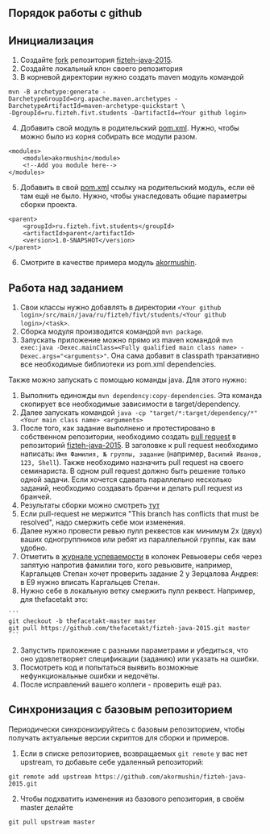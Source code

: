 ## Порядок работы с github

## Инициализация
1. Создайте [fork](https://help.github.com/articles/fork-a-repo) репозитория [fizteh-java-2015](https://github.com/akormushin/fizteh-java-2015). 
2. Создайте локальный клон своего репозитория
3. В корневой директории нужно создать maven модуль командой
  
  ```
  mvn -B archetype:generate -DarchetypeGroupId=org.apache.maven.archetypes -DarchetypeArtifactId=maven-archetype-quickstart \
  -DgroupId=ru.fizteh.fivt.students -DartifactId=<Your github login>
  ```
4. Добавить свой модуль в родительский [pom.xml](pom.xml). Нужно, чтобы можно было из корня собирать все модули разом.
  
  ```
  <modules>
      <module>akormushin</module>
      <!--Add you module here-->
  </modules>
  ```
5. Добавить в свой [pom.xml](akormushin/pom.xml) ссылку на родительский модуль, если её там ещё не было. Нужно, чтобы унаследовать общие параметры сборки проекта.
  
  ```
  <parent>
      <groupId>ru.fizteh.fivt.students</groupId>
      <artifactId>parent</artifactId>
      <version>1.0-SNAPSHOT</version>
  </parent>
  ```
6. Смотрите в качестве примера модуль [akormushin](akormushin). 

## Работа над заданием
1. Свои классы нужно добавлять в директории ```<Your github login>/src/main/java/ru/fizteh/fivt/students/<Your github login>/<task>```.
2. Сборка модуля производится командой ```mvn package```.
3. Запускать приложение можно прямо из maven командой ```mvn exec:java -Dexec.mainClass=<Fully qualified main class name> -Dexec.args="<arguments>"```. Она сама добавит в classpath транзативно все необходимые библиотеки из pom.xml dependencies. 
  
  Также можно запускать с помощью команды java. Для этого нужно: 
  1. Выполнить единожды ```mvn dependency:copy-dependencies```. Эта команда скопирует все необходимые зависимости в target/dependency.
  2. Далее запускать командой ```java -cp "target/*:target/dependency/*" <Your main class name> <arguments>```
3. После того, как задание выполнено и протестировано в собственном репозитории, необходимо создать
[pull request](https://help.github.com/articles/using-pull-requests) в репозиторий [fizteh-java-2015](https://github.com/akormushin/fizteh-java-2015). В заголовке
к pull request необходимо написать: ```Имя Фамилия, № группы, задание``` (например, ```Василий Иванов, 123, Shell```).
Также необходимо назначить pull request на своего семинариста.
В одном pull request должно быть решение только одной задачи. Если хочется сдавать параллельно несколько заданий,
необходимо создавать бранчи и делать pull request из бранчей.
4. Результаты сборки можно смотреть [тут](https://travis-ci.org/akormushin/fizteh-java-2015)
5. Если pull-request не мержится "This branch has conflicts that must be resolved", надо смержить себе мои изменения.
5. Далее нужно провести ревью пулл реквестов как минимум 2х (двух) ваших одногруппников или ребят из параллельной группы, как вам удобно. 
  1. Отметить в [журнале успеваемости](https://docs.google.com/spreadsheets/d/1LhwKlMmQbG2aIBT0FmUS8HMmd5pcpWr0bnlDw7Ypkt4/edit?usp=sharing) в колонек Ревьюверы себя через запятую напротив фамилии того, кого ревьювите, например,  Каргальцев Степан хочет проверить задание 2 у Зерцалова Андрея: в Е9 нужно вписать Каргальцев Степан.
  1. Нужно себе в локальную ветку смержить пулл реквест. Например, для thefacetakt это:
  
    ```
    git checkout -b thefacetakt-master master
    git pull https://github.com/thefacetakt/fizteh-java-2015.git master
    ```
  2. Запустить приложение с разными параметрами и убедиться, что оно удовлетворяет спецификации (заданию) или указать на ошибки.
  3. Посмотреть код и попытаться выявить возможные нефункциональные ошибки и недочёты.
  4. После исправлений вашего коллеги - проверить ещё раз.

## Синхронизация с базовым репозиторием
Периодически синхронизируйтесь с базовым репозиторием, чтобы получать актуальные версии скриптов для сборки и примеров. 

1. Если в списке репозиториев, возвращаемых `git remote` у вас нет upstream, то добавьте себе удаленный репозиторий: 

  ```
  git remote add upstream https://github.com/akormushin/fizteh-java-2015.git
  ```
2. Чтобы подхватить изменения из базового репозитория, в своём master делайте

  ```
  git pull upstream master
  ```
